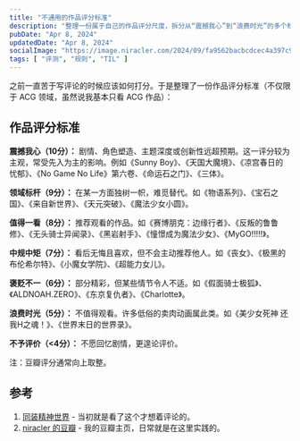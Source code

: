 ```yaml
---
title: "不通用的作品评分标准"
description: "整理一份属于自己的作品评分尺度，拆分从“震撼我心”到“浪费时光”的多个档位，帮助评论时快速定位。"
pubDate: "Apr 8, 2024"
updatedDate: "Apr 8, 2024"
socialImage: "https://image.niracler.com/2024/09/fa9562bacbcdcec4a397c9e697a92d7c.png"
tags: [ "评测", "规则", "TIL" ]
---
```

之前一直苦于写评论的时候应该如何打分。于是整理了一份作品评分标准（不仅限于 ACG 领域，虽然说我基本只看 ACG 作品）：

## 作品评分标准

**震撼我心（10分）：** 剧情、角色塑造、主题深度或创新性远超预期。这一评分较为主观，常受先入为主的影响。例如《Sunny Boy》、《天国大魔境》、《凉宫春日的忧郁》、《No Game No Life》第六卷、《命运石之门》、《三体》。

**领域标杆（9分）：** 在某一方面独树一帜，难觅替代。如《物语系列》、《宝石之国》、《来自新世界》、《天元突破》、《魔法少女小圆》。

**值得一看（8分）：** 推荐观看的作品。如《赛博朋克：边缘行者》、《反叛的鲁鲁修》、《无头骑士异闻录》、《黑岩射手》、《憧憬成为魔法少女》、《MyGO!!!!!》。

**中规中矩（7分）：** 看后无悔且喜欢，但不会主动推荐他人。如《丧女》、《极黑的布伦希尔特》、《小魔女学院》、《超能力女儿》。

**褒贬不一（6分）：** 部分精彩，但某些情节令人不适。如《假面骑士极狐》、《ALDNOAH.ZERO》、《东京复仇者》、《Charlotte》。

**浪费时光（5分）：** 不值得观看。许多低俗的卖肉动画属此类。如《美少女死神 还我H之魂！》、《世界末日的世界录》。

**不予评价（<4分）：** 不愿回忆剧情，更遑论评价。

注：豆瓣评分通常向上取整。

## 参考

1. [同装精神世界](https://www.notion.so/ntcubic/341d7fcc0cd2434487361d998bc6f1f2) - 当初就是看了这个才想着评论的。
2. [niracler 的豆瓣](https://www.douban.com/people/niracler/?_i=7432177u5XrwLw) - 我的豆瓣主页，日常就是在这里实践的。
